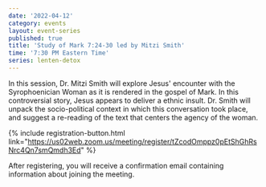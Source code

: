 ```yaml
---
date: '2022-04-12'
category: events
layout: event-series
published: true
title: 'Study of Mark 7:24-30 led by Mitzi Smith'
time: '7:30 PM Eastern Time'
series: lenten-detox
---
```

In this session, Dr. Mitzi Smith will explore Jesus' encounter with the Syrophoenician Woman as it is rendered in the gospel of Mark. In this controversial story, Jesus appears to deliver a ethnic insult. Dr. Smith will unpack the socio-political context in which this conversation took place, and suggest a re-reading of the text that centers the agency of the woman.

{% include registration-button.html link="https://us02web.zoom.us/meeting/register/tZcodOmppz0pEtShGhRsNrc4Qn7smQmdh3Ed" %}

After registering, you will receive a confirmation email containing information about joining the meeting.
